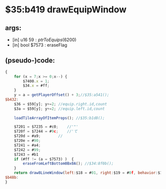 ﻿
# $35:b419 drawEquipWindow

<summary></summary>

## args:
+ [in] u16 $59 : ptrToEquips ($6200)
+ [in] bool $7573 : eraseFlag 
## (pseudo-)code:
```js
{
	for (x = 7;x >= 0;x--) {
		$7400.x = 1;
		$34.x = #ff;
	}
	y = a = getPlayerOffset() + 3;//$35:a541();
$b432:
	$36 = $59[y]; y+=2;	//equip.right.id,count
	$3a = $59[y]; y+=2;	//equip.left.id,count
	
	loadTileArrayOfItemProps();	//$35:b1d8();

	$7201 = $7235 = #c0;	//'"'
	$720f = $7244 = #9c;	//'て
	$720d = #a9;		//		
	$720e = #90;
	$7241 = #a4;
	$7242 = #99;
	$7243 = #b1
	if (#ff != (a = $7573) )  {
		eraseFromLeftBottom0Bx0A();	//$34:8f0b();
	}
	return draw8LineWindow(left:$18 = #01, right:$19 = #0f, behavior:$1a = #03); //jmp $34:8b38();
$b48b:
}
```



